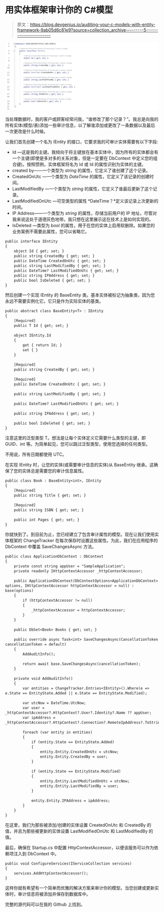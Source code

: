 # 用实体框架审计你的 C#模型

> 原文：<https://blog.devgenius.io/auditing-your-c-models-with-entity-framework-9ab05d6c81e9?source=collection_archive---------5----------------------->

![](img/13c2060fa1eb30b88be279c89b5f17d8.png)

当处理数据时，我的客户或顾客经常问我，“谁修改了那个记录？”。我总是向我的所有实体(模型/表)添加一些审计信息，以了解谁添加或更改了一条数据以及最后一次更改是什么时候。

让我们首先创建一个名为 IEntity 的接口，它要求我的可审计实体需要有以下字段:

*   Id —这是我的主键。我倾向于将主键放在基本实体中，因为所有的实体都会有一个主键(即使是多对多的关系对象，但是一定要在 DbContext 中定义您的组合键)。按照惯例，实体框架将名为 Id 或 <type name="">Id 的属性识别为实体的主键。</type>
*   created by——一个类型为 *string* 的属性，它定义了谁创建了这个记录。
*   CreatedOnUtc —一个类型为 *DateTime* 的属性，它定义了该记录的创建时间。
*   LastModifiedBy —一个类型为 *string* 的属性，它定义了谁最后更新了这个记录。
*   LastModifiedOnUtc —可空类型的属性 *DateTime？*定义该记录上次更新的时间。
*   IP Address——一个类型为 *string* 的属性，存储当前用户的 IP 地址，尽管对我来说这处于道德灰色地带。我只想在这里展示这在技术上是如何实现的。
*   IsDeleted —类型为 *bool* 的属性，用于在您的实体上启用软删除。如果您的业务案例不需要此属性，您可以省略它。

```
public interface IEntity
{
    object Id { get; set; }
    public string CreatedBy { get; set; }
    public DateTime CreatedOnUtc { get; set; }
    public string LastModifiedBy { get; set; }
    public DateTime? LastModifiedOnUtc { get; set; }
    public string IPAddress { get; set; }
    public bool IsDeleted { get; set; }
}
```

然后创建一个实现 IEntity 的 BaseEntity 类。基本实体被标记为抽象类，因为您永远不需要实例化它。它只是作为实际实体的基类。

```
public abstract class BaseEntity<T> : IEntity
{
    [Required]
    public T Id { get; set; }

    object IEntity.Id
    {
        get { return Id; }
        set { }
    }

    [Required]
    public string CreatedBy { get; set; }

    [Required]
    public DateTime CreatedOnUtc { get; set; }

    public string LastModifiedBy { get; set; }

    public DateTime? LastModifiedOnUtc { get; set; }

    public string IPAddress { get; set; }

    public bool IsDeleted { get; set; }
}
```

注意这里的泛型类型 T。想法是让每个实体定义它需要什么类型的主键，即 GUID、int 等。为简单起见，您可以跳过泛型类型，使用您选择的任何类型。

不用说，所有日期都使用 UTC。

在实现 IEntity 时，让您的实体(或需要审计信息的实体)从 BaseEntity <t>继承。这确保了您的实体总是需要您的审计信息属性。</t>

```
public class Book : BaseEntity<int>, IEntity
{
    [Required]
    public string Title { get; set; }

    [Required]
    public string ISBN { get; set; }

    public int Pages { get; set; }
}
```

你就快到了。到目前为止，您已经建立了包含审计属性的模型。现在让我们使用实体框架的 ChangeTracker 在每次保存时设置这些属性。为此，我们在应用程序的 DbContext 中覆盖 SaveChangesAsync 方法。

```
public class ApplicationDbContext : DbContext
{
    private const string appUser = "SampleApplication";
    private readonly IHttpContextAccessor _httpContextAccessor;

    public ApplicationDbContext(DbContextOptions<ApplicationDbContext> options, IHttpContextAccessor httpContextAccessor = null) : base(options)
    {
        if (httpContextAccessor != null)
        {
            _httpContextAccessor = httpContextAccessor;
        }
    }

    public DbSet<Book> Books { get; set; }

    public override async Task<int> SaveChangesAsync(CancellationToken cancellationToken = default)
    {
        AddAuditInfo();

        return await base.SaveChangesAsync(cancellationToken);
    }

    private void AddAuditInfo()
    {
        var entities = ChangeTracker.Entries<IEntity>().Where(e => e.State == EntityState.Added || e.State == EntityState.Modified);

        var utcNow = DateTime.UtcNow;
        var user = _httpContextAccessor?.HttpContext?.User?.Identity?.Name ?? appUser;
        var ipAddress = _httpContextAccessor?.HttpContext?.Connection?.RemoteIpAddress?.ToString();

        foreach (var entity in entities)
        {
            if (entity.State == EntityState.Added)
            {
                entity.Entity.CreatedOnUtc = utcNow;
                entity.Entity.CreatedBy = user;
            }

            if (entity.State == EntityState.Modified)
            {
                entity.Entity.LastModifiedOnUtc = utcNow;
                entity.Entity.LastModifiedBy = user;
            }

            entity.Entity.IPAddress = ipAddress;
        }
    }
}
```

在这里，我们为那些被添加/创建的实体设置 CreatedOnUtc 和 CreatedBy 的值，并且为那些被更新的实体设置 LastModifiedOnUtc 和 LastModifiedBy 的值。

最后，确保在 Startup.cs 中配置 HttpContextAccessor，以便该服务可以作为依赖项注入到 DbContext 中。

```
public void ConfigureServices(IServiceCollection services)
{
    services.AddHttpContextAccessor();
}
```

这样你就有希望有一个简单而优雅的解决方案来审计你的模型。当您创建或更新实体时，审计信息将被添加并保存到数据库中。

完整的源代码可以在我的 Github 上找到。